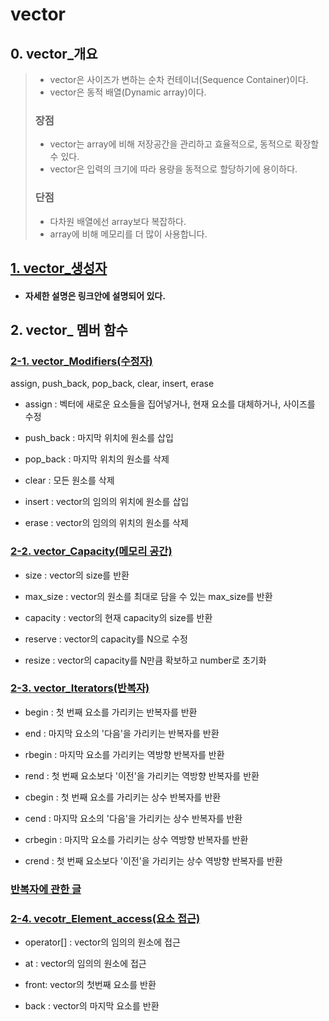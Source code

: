 # vector

## 0. vector_개요
> * vector은 사이즈가 변하는 순차 컨테이너(Sequence Container)이다.
> * vector은 동적 배열(Dynamic array)이다.
>
> ### 장점
> * vector는 array에 비해 저장공간을 관리하고 효율적으로, 동적으로 확장할 수 있다.
> * vector은 입력의 크기에 따라 용량을 동적으로 할당하기에 용이하다.
>
> ### 단점
> - 다차원 배열에선 array보다 복잡하다.
> - array에 비해 메모리를 더 많이 사용합니다.

## [1. vector_생성자](https://github.com/Hwan9915/Algorithm/blob/main/C%2B%2B%20STL%20Container/vector/vector_constructor.cpp)

- #### 자세한 설명은 링크안에 설명되어 있다.

  
## 2. vector_ 멤버 함수

### [2-1. vector_Modifiers(수정자)](https://github.com/Hwan9915/Algorithm/blob/main/C%2B%2B%20STL%20Container/vector/vector_modifiers.cpp)

assign, push_back, pop_back, clear, insert, erase

+ assign : 벡터에 새로운 요소들을 집어넣거나, 현재 요소를 대체하거나, 사이즈를 수정

+ push_back : 마지막 위치에 원소를 삽입

+ pop_back : 마지막 위치의 원소를 삭제

+ clear : 모든 원소를 삭제 

+ insert : vector의 임의의 위치에 원소를 삽입

+ erase : vector의 임의의 위치의 원소를 삭제


### [2-2. vector_Capacity(메모리 공간)](https://github.com/Hwan9915/Algorithm/blob/main/C%2B%2B%20STL%20Container/vector/vector_capacity.cpp)

+ size : vector의 size를 반환

+ max_size : vector의 원소를 최대로 담을 수 있는 max_size를 반환

+ capacity : vector의 현재 capacity의 size를 반환

+ reserve : vector의 capacity를 N으로 수정

+ resize : vector의 capacity를 N만큼 확보하고 number로 초기화 

### [2-3. vector_Iterators(반복자)](https://github.com/Hwan9915/Algorithm/blob/main/C%2B%2B%20STL%20Container/vector/vector_iterators.cpp)

+ begin : 첫 번째 요소를 가리키는 반복자를 반환

+ end : 마지막 요소의 '다음'을 가리키는 반복자를 반환

+ rbegin : 마지막 요소를 가리키는 역방향 반복자를 반환

+ rend : 첫 번째 요소보다 '이전'을 가리키는 역방향 반복자를 반환

+ cbegin : 첫 번째 요소를 가리키는 상수 반복자를 반환

+ cend : 마지막 요소의 '다음'을 가리키는 상수 반복자를 반환

+ crbegin : 마지막 요소를 가리키는 상수 역방향 반복자를 반환

+ crend : 첫 번째 요소보다 '이전'을 가리키는 상수 역방향 반복자를 반환

### [반복자에 관한 글](https://github.com/Hwan9915/Algorithm/tree/main/C%2B%2B%20Iterator)

### [2-4. vecotr_Element_access(요소 접근)](https://github.com/Hwan9915/Algorithm/blob/main/C%2B%2B%20STL%20Container/vector/vector_element_access.cpp)

+ operator[] : vector의 임의의 원소에 접근

+ at : vector의 임의의 원소에 접근

+ front: vector의 첫번째 요소를 반환

+ back : vector의 마지막 요소를 반환
